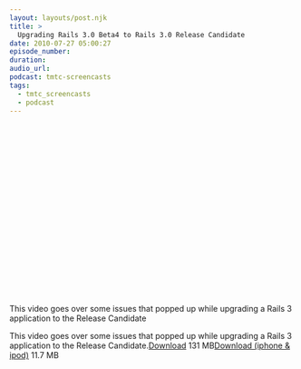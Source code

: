 ```yaml
---
layout: layouts/post.njk
title: >
  Upgrading Rails 3.0 Beta4 to Rails 3.0 Release Candidate
date: 2010-07-27 05:00:27
episode_number:
duration:
audio_url:
podcast: tmtc-screencasts
tags:
  - tmtc_screencasts
  - podcast
---
```


<object width="540" height="304"><param name="allowfullscreen" value="true">

<param name="allowscriptaccess" value="always">
<param name="movie" value="https://vimeo.com/moogaloop.swf?clip_id=13666258&amp;server=vimeo.com&amp;show_title=0&amp;show_byline=0&amp;show_portrait=0&amp;color=00ADEF&amp;fullscreen=1">
<embed src="https://vimeo.com/moogaloop.swf?clip_id=13666258&amp;server=vimeo.com&amp;show_title=0&amp;show_byline=0&amp;show_portrait=0&amp;color=00ADEF&amp;fullscreen=1" type="application/x-shockwave-flash" allowfullscreen="true" allowscriptaccess="always" width="540" height="304"></embed></object>

This video goes over some issues that popped up while upgrading a Rails 3 application to the Release Candidate

This video goes over some issues that popped up while upgrading a Rails 3 application to the Release Candidate.[Download](https://traffic.libsyn.com/tmtc/UpgradingR3B4toR3RC.mp4) 131 MB[Download (iphone & ipod)](https://traffic.libsyn.com/tmtc/UpgradingR3B4toR3RC_-_iPhone.m4v) 11.7 MB
